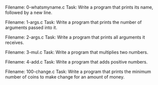 Filename:	0-whatsmyname.c
Task:		Write a program that prints its name, followed by a new line.

Filename:	1-args.c
Task:		Write a program that prints the number of arguments passed into it.

Filename:	2-args.c
Task:		Write a program that prints all arguments it receives.

Filename:	3-mul.c
Task:		Write a program that multiplies two numbers.

Filename:	4-add.c
Task:		Write a program that adds positive numbers.

Filename:	100-change.c
Task:		Write a program that prints the minimum number of coins to make change for an amount of money.